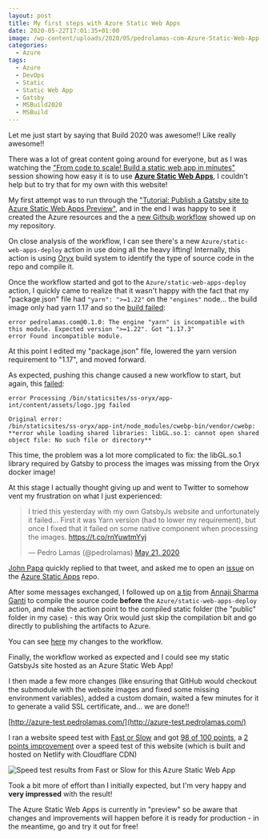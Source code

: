 ```yaml
---
layout: post
title: My first steps with Azure Static Web Apps
date: 2020-05-22T17:01:35+01:00
image: /wp-content/uploads/2020/05/pedrolamas-com-Azure-Static-Web-App.png
categories:
  - Azure
tags:
  - Azure
  - DevOps
  - Static
  - Static Web App
  - Gatsby
  - MSBuild2020
  - MSBuild
---
```


Let me just start by saying that Build 2020 was awesome!! Like really awesome!!

There was a lot of great content going around for everyone, but as I was watching the ["From code to scale! Build a static web app in minutes"](https://mybuild.microsoft.com/sessions/898230c4-1350-4fc6-acba-6baf1a58d76a) session showing how easy it is to use [**Azure Static Web Apps**](https://azure.microsoft.com/en-au/services/app-service/static/), I couldn't help but to try that for my own with this website!

My first attempt was to run through the ["Tutorial: Publish a Gatsby site to Azure Static Web Apps Preview"](https://docs.microsoft.com/en-au/azure/static-web-apps/publish-gatsby#deploy-your-web-app), and in the end I was happy to see it created the Azure resources and the a [new Github workflow](https://github.com/PedroLamas/pedrolamas.com/blob/azure-test/.github/workflows/azure-static-web-apps-jolly-ground-016a8c003.yml) showed up on my repository.

On close analysis of the workflow, I can see there's a new `Azure/static-web-apps-deploy` action in use doing all the heavy lifting! Internally, this action is using [Oryx](https://github.com/microsoft/Oryx) build system to identify the type of source code in the repo and compile it.

Once the workflow started and got to the `Azure/static-web-apps-deploy` action, I quickly came to realize that it wasn't happy with the fact that my "package.json" file had `"yarn": ">=1.22"` on the `"engines"` node... the build image only had yarn 1.17 and so the [build failed](https://github.com/PedroLamas/pedrolamas.com/runs/698012520?check_suite_focus=true):

```text
error pedrolamas.com@0.1.0: The engine "yarn" is incompatible with this module. Expected version ">=1.22". Got "1.17.3"
error Found incompatible module.
```

At this point I edited my "package.json" file, lowered the yarn version requirement to "1.17", and moved forward.

As expected, pushing this change caused a new workflow to start, but again, this [failed](https://github.com/PedroLamas/pedrolamas.com/runs/698023365?check_suite_focus=true):

```text
error Processing /bin/staticsites/ss-oryx/app-int/content/assets/logo.jpg failed

Original error:
/bin/staticsites/ss-oryx/app-int/node_modules/cwebp-bin/vendor/cwebp: **error while loading shared libraries: libGL.so.1: cannot open shared object file: No such file or directory**
```

This time, the problem was a lot more complicated to fix: the libGL.so.1 library required by Gatsby to process the images was missing from the Oryx docker image!

At this stage I actually thought giving up and went to Twitter to somehow vent my frustration on what I just experienced:

<blockquote class="twitter-tweet"><p lang="en" dir="ltr">I tried this yesterday with my own GatsbyJs website and unfortunately it failed... First it was Yarn version (had to lower my requirement), but once I fixed that it failed on some native component when processing the images. <a href="https://t.co/rnYuwtmYyj">https://t.co/rnYuwtmYyj</a></p>&mdash; Pedro Lamas (@pedrolamas) <a href="https://twitter.com/pedrolamas/status/1263505047150899201?ref_src=twsrc%5Etfw">May 21, 2020</a></blockquote> <script async src="https://platform.twitter.com/widgets.js" charset="utf-8"></script>

[John Papa](https://twitter.com/John_Papa) quickly replied to that tweet, and asked me to open an [issue](https://github.com/Azure/static-web-apps/issues/17) on the [Azure Static Apps](https://github.com/Azure/static-web-apps) repo.

After some messages exchanged, I followed up on [a tip](https://github.com/Azure/static-web-apps/issues/17#issuecomment-632406729) from [Annaji Sharma Ganti](https://twitter.com/AnnajiGanti) to compile the source code **before** the `Azure/static-web-apps-deploy` action, and make the action point to the compiled static folder (the "public" folder in my case) - this way Orix would just skip the compilation bit and go directly to publishing the artifacts to Azure.

You can see [here](https://github.com/PedroLamas/pedrolamas.com/commit/b82fcbcef206da534f6e661521d2f91b452f24e2#diff-12cef35996238334e1b6c87f186fbda9) my changes to the workflow.

Finally, the workflow worked as expected and I could see my static GatsbyJs site hosted as an Azure Static Web App!

I then made a few more changes (like ensuring that GitHub would checkout the submodule with the website images and fixed some missing environment variables), added a custom domain, waited a few minutes for it to generate a valid SSL certificate, and... we are done!!

[http://azure-test.pedrolamas.com/](http://azure-test.pedrolamas.com/)

I ran a website speed test with [Fast or Slow](https://www.fastorslow.com/) and got [98 of 100 points](https://www.fastorslow.com/app/profile/ca6be8e7-1db8-5e42-b92c-cdb5eff79857), a [2 points improvement](https://www.fastorslow.com/app/profile/f2f146f8-11f5-5526-b14b-eca2d8e9b4ec) over a speed test of this website (which is built and hosted on Netlify with Cloudflare CDN)

![Speed test results from Fast or Slow for this Azure Static Web App](/wp-content/uploads/2020/05/pedrolamas-com-Azure-Static-Web-App-speed-test.png 'Speed test results from Fast or Slow for this Azure Static Web App')

Took a bit more of effort than I initially expected, but I'm very happy and **very impressed** with the result!

The Azure Static Web Apps is currently in "preview" so be aware that changes and improvements will happen before it is ready for production - in the meantime, go and try it out for free!
